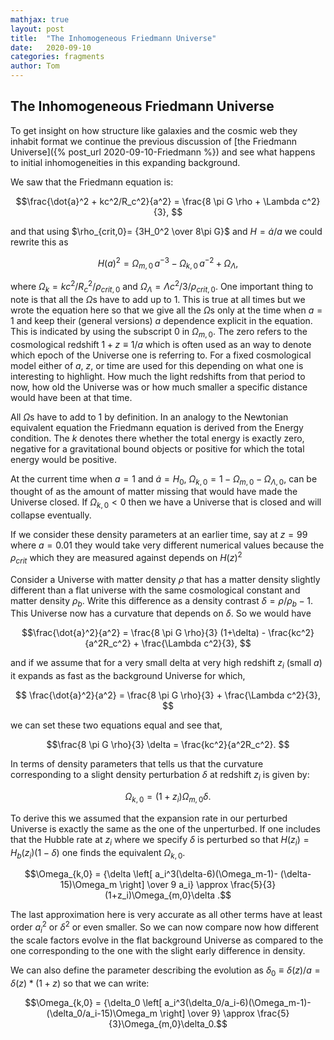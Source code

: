 ```yaml
---
mathjax: true
layout: post
title:  "The Inhomogeneous Friedmann Universe"
date:   2020-09-10
categories: fragments
author: Tom
---
```


## The Inhomogeneous Friedmann Universe

To get insight on how structure like galaxies and the cosmic web they inhabit format we continue the previous discussion of [the Friedmann Universe]({% post_url 2020-09-10-Friedmann %}) and see what happens to initial inhomogeneities in this expanding background.

We saw that the Friedmann equation is:

$$\frac{\dot{a}^2 + kc^2/R_c^2}{a^2} = \frac{8 \pi G \rho + \Lambda c^2}{3}, $$

and that using $\rho_{crit,0}= {3H_0^2 \over 8\pi G}$ and $H=\dot{a}/a$ we could rewrite this as

$$H(a)^2= \Omega_{m,0}\,a^{-3} - \Omega_{k,0}\,a^{-2} + \Omega_\Lambda,
$$

where $\Omega_k= k c^2/R_c^2/\rho_{crit,0}$ and $\Omega_\Lambda = \Lambda c^2/3/\rho_{crit,0}$. One important thing to note is that all the $\Omega$s have to add up to 1. This is true at all times but we wrote the equation here so that we give all the $\Omega$s only at the time when $a=1$ and keep their (general versions) $a$ dependence explicit in the equation. This is indicated by using the subscript $0$ in $\Omega_{m,0}$. The zero refers to the cosmological redshift $1+z\equiv 1/a$ which is often used as an  way to denote which epoch of the Universe one is referring to. For a fixed cosmological model either of $a$, $z$, or time are used for this depending on what one is interesting to highlight. How much the light redshifts from that period to now, how old the Universe was or how much smaller a specific distance would have been at that time.

All $\Omega$s have to add to 1 by definition. In an analogy to the Newtonian equivalent equation the Friedmann equation is derived from the Energy condition. The $k$ denotes there whether the total energy is exactly zero, negative for a gravitational bound objects or positive for which the total energy would be positive.


At the current time when $a=1$ and $\dot{a}=H_0$, $\Omega_{k,0} = 1 - \Omega_{m,0} - \Omega_{\Lambda,0}$, can be thought of as the amount of matter missing that would have made the Universe closed. If $\Omega_{k,0}<0$ then we have a Universe that is closed and will collapse eventually. 

If we consider these density parameters at an earlier time, say at $z=99$ where $a=0.01$ they would take very different numerical values because the $\rho_{crit}$ which they are measured against depends on $H(z)^2$ 

Consider a Universe with matter density $\rho$ that has a matter density slightly different than a flat universe with the same cosmological constant and matter density $\rho_b$. Write this difference as a density contrast $\delta=\rho/\rho_b-1$.
This Universe now has a curvature that depends on $\delta$. So we would have 

$$\frac{\dot{a}^2}{a^2} = \frac{8 \pi G \rho}{3} (1+\delta) -  \frac{kc^2}{a^2R_c^2} + \frac{\Lambda c^2}{3}, $$

and if we assume that for a very small delta at very high redshift $z_i$ (small $a$) it expands as fast as the background Universe for which,

$$
\frac{\dot{a}^2}{a^2} = \frac{8 \pi G \rho}{3} + \frac{\Lambda c^2}{3}, 
$$

we can set these two equations equal and see that,

$$\frac{8 \pi G \rho}{3} \delta =  \frac{kc^2}{a^2R_c^2}. $$ 

In terms of density parameters that tells us that the curvature corresponding to a slight density perturbation $\delta$ at redshift $z_i$ is given by:

$$\Omega_{k,0} = (1+z_i)\Omega_{m,0}\delta .$$

To derive this we assumed that the expansion rate in our perturbed Universe is exactly the same as the one of the unperturbed. If one includes that the Hubble rate at $z_i$ where we specify $\delta$ is perturbed so that $H(z_i)=H_b(z_i)(1-\delta)$ one finds the equivalent $\Omega_{k,0}$. 

$$\Omega_{k,0} = {\delta \left[ a_i^3(\delta-6)(\Omega_m-1)- (\delta-15)\Omega_m \right] \over 9 a_i}
  \approx \frac{5}{3}(1+z_i)\Omega_{m,0}\delta .$$

The last approximation here is very accurate as all other terms have at least order $a_i^2$ or $\delta^2$ or even smaller. 
So we can now compare now how different the scale factors evolve in the flat background Universe as compared to the one corresponding to the one with the slight early difference in density. 

We can also define the parameter describing the evolution as $\delta_0\equiv \delta(z)/a= \delta(z)*(1+z)$ so that we can write:

$$\Omega_{k,0} = {\delta_0 \left[ a_i^3(\delta_0/a_i-6)(\Omega_m-1)- (\delta_0/a_i-15)\Omega_m \right] \over 9}
  \approx \frac{5}{3}\Omega_{m,0}\delta_0.$$


